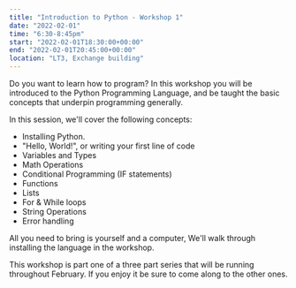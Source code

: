 ```yaml
---
title: "Introduction to Python - Workshop 1"
date: "2022-02-01"
time: "6:30-8:45pm"
start: "2022-02-01T18:30:00+00:00"
end: "2022-02-01T20:45:00+00:00"
location: "LT3, Exchange building"
---
```


Do you want to learn how to program? In this workshop you will be introduced to the Python Programming Language, and be taught the basic concepts that underpin programming generally.

In this session, we'll cover the following concepts:
 - Installing Python.
 - "Hello, World!", or writing your first line of code
 - Variables and Types
 - Math Operations
 - Conditional Programming (IF statements)
 - Functions
 - Lists
 - For & While loops
 - String Operations
 - Error handling

All you need to bring is yourself and a computer, We'll walk through installing the language in the workshop.

This workshop is part one of a three part series that will be running throughout February. If you enjoy it be sure to come along to the other ones.

